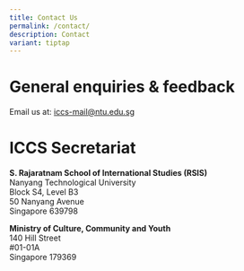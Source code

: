 ```yaml
---
title: Contact Us
permalink: /contact/
description: Contact
variant: tiptap
---
```

<h1>General enquiries &amp; feedback</h1>
<p>Email us at: <a href="mailto:iccs-mail@ntu.edu.sg" rel="noopener noreferrer nofollow" target="_blank">iccs-mail@ntu.edu.sg</a>
</p>
<h1>ICCS Secretariat</h1>
<p><strong>S. Rajaratnam School of International Studies (RSIS)</strong>
<br>Nanyang Technological University
<br>Block S4, Level B3
<br>50 Nanyang Avenue
<br>Singapore 639798</p>
<p><strong>Ministry of Culture, Community and Youth</strong>
<br>140 Hill Street
<br>#01-01A
<br>Singapore 179369</p>